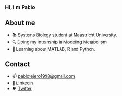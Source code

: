 ### Hi, I'm Pablo

## About me
- 📚 Systems Biology student at Maastricht University.
- 🔍 Doing my internship in Modeling Metabolism.
- 🌱 Learning about MATLAB, R and Python.

## Contact
- 📫 [pablotejero1998@gmail.com](mailto:pablotejero1998@gmail.com)
- 💼 [LinkedIn](https://www.linkedin.com/in/pablo-tejero/)
- 🐦 [Twitter](tu-enlace-de-twitter)
